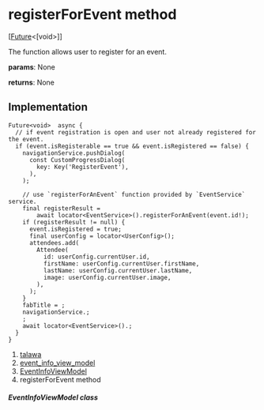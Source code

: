
<div>

# registerForEvent method

</div>


[[Future](https://api.flutter.dev/flutter/dart-core/Future-class.html)\<[void\>]]




The function allows user to register for an event.

**params**: None

**returns**: None



## Implementation

``` language-dart
Future<void>  async {
  // if event registration is open and user not already registered for the event.
  if (event.isRegisterable == true && event.isRegistered == false) {
    navigationService.pushDialog(
      const CustomProgressDialog(
        key: Key('RegisterEvent'),
      ),
    );

    // use `registerForAnEvent` function provided by `EventService` service.
    final registerResult =
        await locator<EventService>().registerForAnEvent(event.id!);
    if (registerResult != null) {
      event.isRegistered = true;
      final userConfig = locator<UserConfig>();
      attendees.add(
        Attendee(
          id: userConfig.currentUser.id,
          firstName: userConfig.currentUser.firstName,
          lastName: userConfig.currentUser.lastName,
          image: userConfig.currentUser.image,
        ),
      );
    }
    fabTitle = ;
    navigationService.;
    ;
    await locator<EventService>().;
  }
}
```







1.  [talawa](../../index.html)
2.  [event_info_view_model](../../view_model_after_auth_view_models_event_view_models_event_info_view_model/)
3.  [EventInfoViewModel](../../view_model_after_auth_view_models_event_view_models_event_info_view_model/EventInfoViewModel-class.html)
4.  registerForEvent method

##### EventInfoViewModel class







